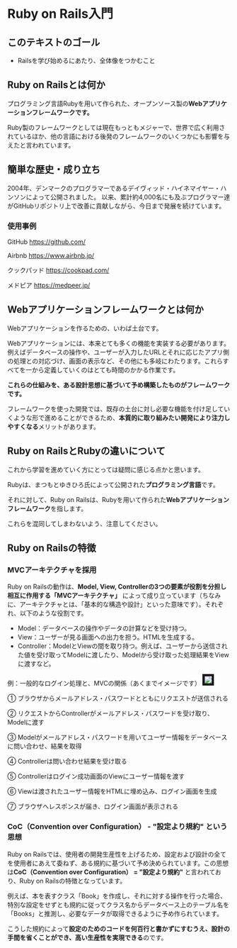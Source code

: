 # Ruby on Rails入門

## このテキストのゴール
- Railsを学び始めるにあたり、全体像をつかむこと

## Ruby on Railsとは何か
プログラミング言語Rubyを用いて作られた、オープンソース製の**Webアプリケーションフレームワークです。**

Ruby製のフレームワークとしては現在もっともメジャーで、世界で広く利用されているほか、他の言語における後発のフレームワークのいくつかにも影響を与えたと言われています。

## 簡単な歴史・成り立ち
2004年、デンマークのプログラマーであるデイヴィッド・ハイネマイヤー・ハンソンによって公開されました。
以来、累計約4,000名にも及ぶプログラマー達がGitHubリポジトリ上で改善に貢献しながら、今日まで発展を続けています。

### 使用事例
GitHub
https://github.com/

Airbnb
https://www.airbnb.jp/

クックパッド
https://cookpad.com/

メドピア
https://medpeer.jp/

## Webアプリケーションフレームワークとは何か
Webアプリケーションを作るための、いわば土台です。

Webアプリケーションには、本来とても多くの機能を実装する必要があります。例えばデータベースの操作や、ユーザーが入力したURLとそれに応じたアプリ側の処理との対応づけ、画面の表示など、その他にも多岐にわたります。これらすべてを一から定義していくのはとても時間のかかる作業です。

**これらの仕組みを、ある設計思想に基づいて予め構築したものがフレームワークです。**

フレームワークを使った開発では、既存の土台に対し必要な機能を付け足していくような形で進めることができるため、**本質的に取り組みたい開発により注力しやすくなる**メリットがあります。

## Ruby on RailsとRubyの違いについて
これから学習を進めていく方にとっては疑問に感じる点かと思います。

Rubyは、まつもとゆきひろ氏によって公開された**プログラミング言語**です。

それに対して、Ruby on Railsは、Rubyを用いて作られた**Webアプリケーションフレームワーク**を指します。

これらを混同してしまわないよう、注意してください。

## Ruby on Railsの特徴
### MVCアーキテクチャを採用
Ruby on Railsの動作は、**Model, View, Controllerの3つの要素が役割を分担し相互に作用する「MVCアーキテクチャ」** によって成り立っています（ちなみに、アーキテクチャとは、「基本的な構造や設計」といった意味です）。それぞれ、以下のような役割です。

- Model：データベースの操作やデータの計算などを受け持つ。
- View：ユーザーが見る画面への出力を担う。HTMLを生成する。
- Controller：ModelとViewの間を取り持つ。例えば、ユーザーから送信された値を受け取ってModelに渡したり、Modelから受け取った処理結果をViewに渡すなど。

例：一般的なログイン処理と、MVCの関係（あくまでイメージです）
<img src="https://user-images.githubusercontent.com/36021748/68593225-4547c580-04d8-11ea-9ec3-ed591c7189f5.png" border="5">

① ブラウザからメールアドレス・パスワードとともにリクエストが送信される

② リクエストからControllerがメールアドレス・パスワードを受け取り、Modelに渡す

③ Modelがメールアドレス・パスワードを用いてユーザー情報をデータベースに問い合わせ、結果を取得

④ Controllerは問い合わせ結果を受け取る

⑤ Controllerはログイン成功画面のViewにユーザー情報を渡す

⑥ Viewは渡されたユーザー情報をHTMLに埋め込み、ログイン画面を生成

⑦ ブラウザへレスポンスが届き、ログイン画面が表示される


### CoC（Convention over Configuration） - "設定より規約" という思想
Ruby on Railsでは、使用者の開発生産性を上げるため、設定および設計の全てを使用者にあえて委ねず、ある規約に基づいて予め決められています。この思想は**CoC（Convention over Configuration） = "設定より規約"** と言われており、Ruby on Railsの特徴となっています。

例えば、本を表すクラス「Book」を作成し、それに対する操作を行った場合、特別な設定をせずとも規約に従ってクラス名からデータベース上のテーブル名を「Books」と推測し、必要なデータが取得できるように予め作られています。

こうした規約によって**設定のためのコードを何百行と書かずにすむうえ、設計の手間を省くことができ、高い生産性を実現できる**のです。

